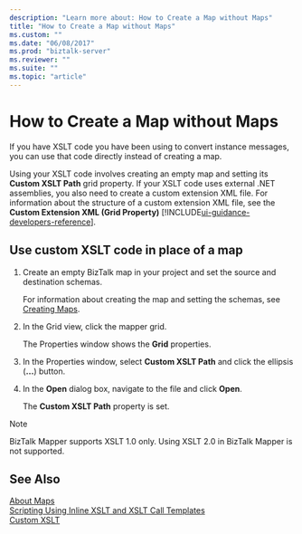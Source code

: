 ```yaml
---
description: "Learn more about: How to Create a Map without Maps"
title: "How to Create a Map without Maps"
ms.custom: ""
ms.date: "06/08/2017"
ms.prod: "biztalk-server"
ms.reviewer: ""
ms.suite: ""
ms.topic: "article"
---
```

# How to Create a Map without Maps
If you have XSLT code you have been using to convert instance messages, you can use that code directly instead of creating a map.  
  
 Using your XSLT code involves creating an empty map and setting its **Custom XSLT Path** grid property. If your XSLT code uses external .NET assemblies, you also need to create a custom extension XML file. For information about the structure of a custom extension XML file, see the **Custom Extension XML (Grid Property)** [!INCLUDE[ui-guidance-developers-reference](../includes/ui-guidance-developers-reference.md)].
  
## Use custom XSLT code in place of a map  
  
1.  Create an empty BizTalk map in your project and set the source and destination schemas.  
  
     For information about creating the map and setting the schemas, see [Creating Maps](../core/creating-maps.md).  
  
2.  In the Grid view, click the mapper grid.  
  
     The Properties window shows the **Grid** properties.  
  
3.  In the Properties window, select **Custom XSLT Path** and click the ellipsis (**…**) button.  
  
4.  In the **Open** dialog box, navigate to the file and click **Open**.  
  
     The **Custom XSLT Path** property is set.  
  
> [!NOTE]
>  BizTalk Mapper supports XSLT 1.0 only. Using XSLT 2.0 in BizTalk Mapper is not supported.  
  
## See Also  
 [About Maps](../core/about-maps.md)   
 [Scripting Using Inline XSLT and XSLT Call Templates](../core/scripting-using-inline-xslt-and-xslt-call-templates.md)   
 [Custom XSLT](../core/custom-xslt.md)   
